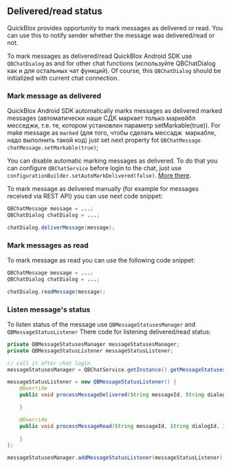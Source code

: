 <span id="Delivered_read_status" class="on_page_navigation"></span>
## Delivered/read status
QuickBlox provides opportunity to mark messages as delivered or read. You can use this to notify sender whether the message was delivered/read or not.

To mark messages as delivered/read QuickBlox Android SDK use ```QBChatDialog``` as and for other chat functions 
(используйте QBChatDialog как и для остальных чат функций).
Of course, this ```QBChatDialog``` should be initialized with current chat connection.

<span id="Mark_message_as_delivered" class="on_page_navigation"></span>
### Mark message as delivered

QuickBlox Android SDK automatically marks messages as delivered marked messages (автоматически наше СДК маркает только маркейбл месседжи, т.е. те, котором 
установлен параметр setMarkable(true)). For make message as ```marked``` (для того, чтобы сделать мессадж  маркабле, надо выполнить такой код) 
just set next property fot ```QBChatMessage``` ```chatMessage.setMarkable(true)```;

You can disable automatic marking messages as delivered. To do that you can 
configure ```QBChatService``` before login to the chat, just use ```configurationBuilder.setAutoMarkDelivered(false)```. [More there]().

To mark message as delivered manually (for example for messages received via REST API) you can use next code snippet:
```java
QBChatMessage message = ...;
QBChatDialog chatDialog = ...;

chatDialog.deliverMessage(message);
```

<span id="Mark_message_as_read" class="on_page_navigation"></span>
### Mark messages as read

To mark message as read you can use the following code snippet:
```java
QBChatMessage message = ...;
QBChatDialog chatDialog = ...;

chatDialog.readMessage(message);
```

<span id="Listen_message_s_status" class="on_page_navigation"></span>
### Listen message's status
To listen status of the message use ```QBMessageStatusesManager``` and ```QBMessageStatusListener``` 
There code for listening delivered/read status:
```java
private QBMessageStatusesManager messageStatusesManager;
private QBMessageStatusListener messageStatusListener;

// call it after chat login
messageStatusesManager = QBChatService.getInstance().getMessageStatusesManager();

messageStatusListener = new QBMessageStatusListener() {
    @Override
    public void processMessageDelivered(String messageId, String dialogId, Integer userId) {

    }

    @Override
    public void processMessageRead(String messageId, String dialogId, Integer userId) {
    
    }
};

messageStatusesManager.addMessageStatusListener(messageStatusListener);
```
